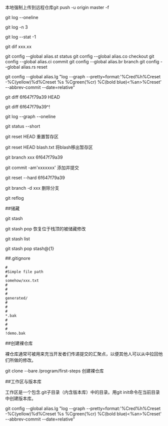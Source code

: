 本地强制上传到远程仓库git push -u origin master -f

git log --oneline

git log -n 3

git log --stat -1

git dif xxx.xx

git config --global alias.st status
git config --global alias.co checkout
git config --global alias.ci commit
git config --global alias.br branch
git config --global alias.rs reset

git config --global alias.lg "log --graph --pretty=format:'%Cred%h%Creset -%C(yellow)%d%Creset %s %Cgreen(%cr) %C(bold blue)<%an>%Creset' --abbrev-commit --date=relative"

git diff 6f647f79a39 HEAD

git diff 6f647f79a39^!

git log --graph --oneline

git status --short

git reset HEAD    重置暂存区

git reset HEAD blash.txt    将blash移出暂存区

git branch xxx 6f647f79a39

git commit -am'xxxxxxx'    添加并提交

git reset --hard 6f647f79a39

git branch -d xxx    删除分支

git reflog




##储藏

git stash

git stash pop    恢复位于栈顶的被储藏修改

git stash list

git stash pop stash@{1}




##.gitignore

```
#
#Simple file path
#
somehow/xxx.txt
#
#
#
generated/
#
#
#
*.bak
#
#
#
!demo.bak
```
















##创建裸仓库

裸仓库通常可被用来充当开发者们传递提交的汇聚点，以便其他人可以从中拉回他们所做的修改。

git clone --bare /program/first-steps    创建裸仓库





##工作区与版本库

工作区是一个包含.git子目录（内含版本库）中的目录。用git init命令在当前目录中创建版本库。



git config --global alias.lg "log --graph --pretty=format:'%Cred%h%Creset -%C(yellow)%d%Creset %s %Cgreen(%cr) %C(bold blue)<%an>%Creset' --abbrev-commit --date=relative"





















